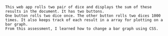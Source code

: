 

    This web app rolls two pair of dice and displays the sum of these results in the document. It has two buttons. 
    One button rolls two dice once. The other button rolls two dices 1000 times. It also keeps track of each result in a array for plotting on a bar graph. 
    From this assessment, I learned how to change a bar graph using CSS.
